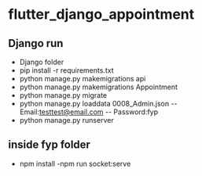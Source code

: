 # flutter_django_appointment

## Django run

- Django folder 
- pip install -r requirements.txt
- python manage.py makemigrations api
- python manage.py makemigrations Appointment
- python manage.py migrate
- python manage.py loaddata 0008_Admin.json
  -- Email:testtest@email.com
  -- Password:fyp
- python manage.py runserver


## inside fyp folder
- npm install
-npm run socket:serve